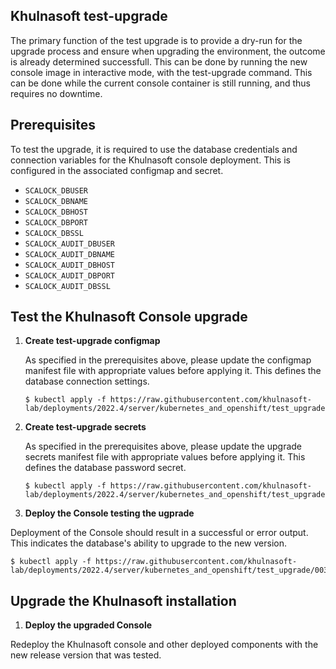 ## Khulnasoft test-upgrade

The primary function of the test upgrade is to provide a dry-run for the upgrade process and ensure when upgrading the environment, the outcome is already determined successfull. This can be done by running the new console image in interactive mode, with the test-upgrade command. This can be done while the current console container is still running, and thus requires no downtime.

## Prerequisites

To test the upgrade, it is required to use the database credentials and connection variables for the Khulnasoft console deployment. This is configured in the associated configmap and secret. 
   - `SCALOCK_DBUSER`
   - `SCALOCK_DBNAME`
   - `SCALOCK_DBHOST`
   - `SCALOCK_DBPORT`
   - `SCALOCK_DBSSL`
   - `SCALOCK_AUDIT_DBUSER`
   - `SCALOCK_AUDIT_DBNAME`
   - `SCALOCK_AUDIT_DBHOST`
   - `SCALOCK_AUDIT_DBPORT`
   - `SCALOCK_AUDIT_DBSSL`


## Test the Khulnasoft Console upgrade

1. **Create test-upgrade configmap**

   As specified in the prerequisites above, please update the configmap manifest file with appropriate values before applying it. This defines the database connection settings.

   ```SHELL
   $ kubectl apply -f https://raw.githubusercontent.com/khulnasoft-lab/deployments/2022.4/server/kubernetes_and_openshift/test_upgrade/001_khulnasoft_test_upgrade_configMap.yaml
   ```

2. **Create test-upgrade secrets**

   As specified in the prerequisites above, please update the upgrade secrets manifest file with appropriate values before applying it. This defines the database password secret.

   ```shell
   $ kubectl apply -f https://raw.githubusercontent.com/khulnasoft-lab/deployments/2022.4/server/kubernetes_and_openshift/test_upgrade/002_khulnasoft_test_uprade_secrets.yaml
   ```

3. **Deploy the Console testing the ugprade**

  Deployment of the Console should result in a successful or error output. This indicates the database's ability to upgrade to the new version.

   ```shell
   $ kubectl apply -f https://raw.githubusercontent.com/khulnasoft-lab/deployments/2022.4/server/kubernetes_and_openshift/test_upgrade/003_khulnasoft_test_upgrade_job.yaml
   ```
 
## Upgrade the Khulnasoft installation
   
1. **Deploy the upgraded Console**

  Redeploy the Khulnasoft console and other deployed components with the new release version that was tested.


